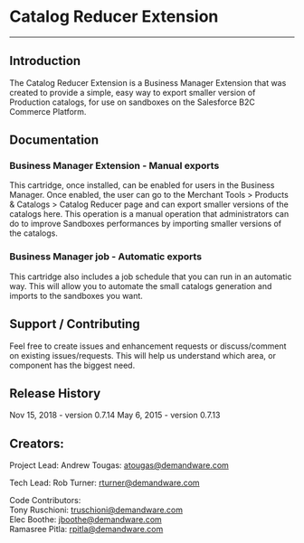 Catalog Reducer Extension
=================

--------------------------

Introduction
------------
The Catalog Reducer Extension is a Business Manager Extension that was created to provide a simple, easy way to export smaller version of Production catalogs, for use on sandboxes on the Salesforce B2C Commerce Platform.

Documentation
----------------
### Business Manager Extension - Manual exports
This cartridge, once installed, can be enabled for users in the Business Manager. Once enabled, the user can go to the Merchant Tools > Products & Catalogs > Catalog Reducer page and can export smaller versions of the catalogs here. This operation is a manual operation that administrators can do to improve Sandboxes performances by importing smaller versions of the catalogs.

### Business Manager job - Automatic exports
This cartridge also includes a job schedule that you can run in an automatic way. This will allow you to automate the small catalogs generation and imports to the sandboxes you want.

Support / Contributing
----------------------
Feel free to create issues and enhancement requests or discuss/comment on existing issues/requests. This will help us understand which area, or component has the biggest need.

Release History
---------------
Nov 15, 2018 - version 0.7.14
May 6, 2015 - version 0.7.13

Creators:
--------------- 
Project Lead: Andrew Tougas: atougas@demandware.com

Tech Lead: Rob Turner: rturner@demandware.com

Code Contributors:  
Tony Ruschioni: truschioni@demandware.com  
Elec Boothe: jboothe@demandware.com  
Ramasree Pitla: rpitla@demandware.com